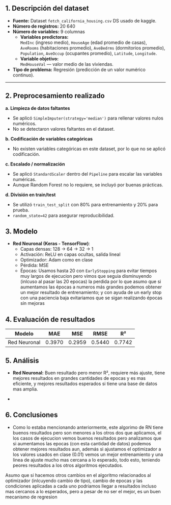 ## 1. Descripción del dataset

- **Fuente:** Dataset `fetch_california_housing.csv` DS usado de kaggle.
- **Número de registros:** 20 640
- **Número de variables:** 9 columnas
  - **Variables predictoras:**  
    `MedInc` (ingreso medio), `HouseAge` (edad promedio de casas),  
    `AveRooms` (habitaciones promedio), `AveBedrms` (dormitorios promedio),  
    `Population`, `AveOccup` (ocupantes promedio), `Latitude`, `Longitude`.
  - **Variable objetivo:**  
    `MedHouseVal` — valor medio de las viviendas.
- **Tipo de problema:** Regresión (predicción de un valor numérico continuo).

---

## 2. Preprocesamiento realizado

**a. Limpieza de datos faltantes**  
- Se aplicó `SimpleImputer(strategy='median')` para rellenar valores nulos numéricos.
- No se detectaron valores faltantes en el dataset.

**b. Codificación de variables categóricas**  
- No existen variables categóricas en este dataset, por lo que no se aplicó codificación.

**c. Escalado / normalización**  
- Se aplicó `StandardScaler` dentro del `Pipeline` para escalar las variables numéricas.
- Aunque Random Forest no lo requiere, se incluyó por buenas prácticas.

**d. División en train/test**  
- Se utilizó `train_test_split` con 80% para entrenamiento y 20% para prueba.
- `random_state=42` para asegurar reproducibilidad.

## 3. Modelo
- **Red Neuronal (Keras - TensorFlow)**:
  - Capas densas: 128 → 64 → 32 → 1
  - Activación: ReLU en capas ocultas, salida lineal
  - Optimizador: Adam como en clase
  - Pérdida: MSE
  - Épocas: Usamos hasta 20 con `EarlyStopping` para evitar tiempos muy largos de ejecucion pero vimos que seguia disminuyendo (inlcuso al pasar las 20 epocas) la perdida por lo que asumo que si aumentamos las épocas a numeros más grandes podemos obtener un mejor resultado de entrenamiento; y con ayuda de un early stop con una paciencia baja evitariamos que se sigan realizando épocas sin mejoras

## 4. Evaluación de resultados

| Modelo           | MAE   | MSE   | RMSE  | R²   |
|------------------|-------|-------|-------|------|
| Red Neuronal     | 0.3970 | 0.2959 | 0.5440 | 0.7742 |


## 5. Análisis
- **Red Neuronal:** Buen resultado pero menor R², requiere más ajuste, tiene mejores resultados en grandes cantidades de epocas y es mas eficiente, y mejores resultados esperados si tiene una base de datos mas amplia.

- 
## 6. Conclusiones
- Como lo estaba mencionando anteriormente, este algorimo de RN tiene buenos resultados pero son menores a los otros dos que aplicamos, el los casos de ejecucion vemos buenos resultados pero analizamos que si aumentamos las epocas (con esta cantidad de datos) podemos obtener mejores resultados aun, además si ajustamos el optimizador a los valores usados en clase (0.01) vemos un mejor entrenamiento y una linea de ajuste mucho mas cercana a lo esperado, todo esto, teniendo peores resultados a los otros algoritmos ejecutados. 

Asumo que si hacemos otros cambios en el algoritmo relacionados al optimizador (inlcuyendo cambio de tipo), cambio de epocas y las condiciones aplicadas a cada uno podriamos llegar a resultados incluso mas cercanos a lo esperados, pero a pesar de no ser el mejor, es un buen mecanismo de regresion



